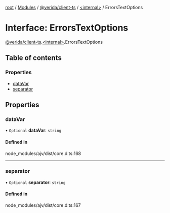 [root](../README.md) / [Modules](../modules.md) / [@verida/client-ts](../modules/verida_client_ts.md) / [<internal\>](../modules/verida_client_ts._internal_.md) / ErrorsTextOptions

# Interface: ErrorsTextOptions

[@verida/client-ts](../modules/verida_client_ts.md).[<internal\>](../modules/verida_client_ts._internal_.md).ErrorsTextOptions

## Table of contents

### Properties

- [dataVar](verida_client_ts._internal_.ErrorsTextOptions.md#datavar)
- [separator](verida_client_ts._internal_.ErrorsTextOptions.md#separator)

## Properties

### dataVar

• `Optional` **dataVar**: `string`

#### Defined in

node_modules/ajv/dist/core.d.ts:168

___

### separator

• `Optional` **separator**: `string`

#### Defined in

node_modules/ajv/dist/core.d.ts:167
